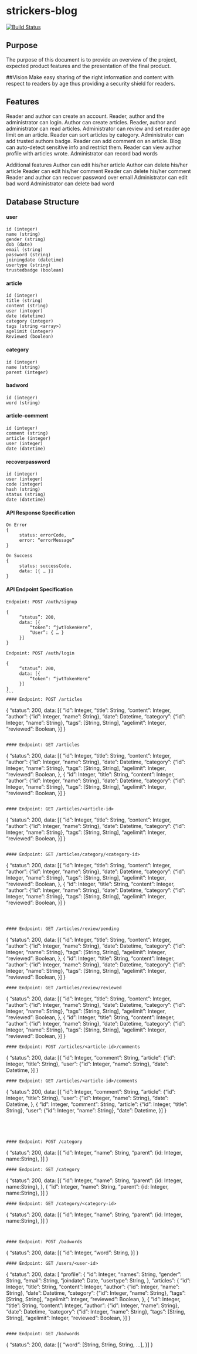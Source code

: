 # strickers-blog

[![Build Status](https://travis-ci.org/frankhn/strickers-blog.svg?branch=develop)](https://travis-ci.org/frankhn/strickers-blog) 

## Purpose

The purpose of this document is to provide an overview of the project, expected product features and the presentation of the final product.

##Vision
Make easy sharing of the right information and content with respect to readers by age thus providing a security shield for readers.

## Features
Reader and author can create an account.
Reader, author and the administrator can login.
Author can create articles.
Reader, author and administrator can read articles.
Administrator can review and set reader age limit on an article.
Reader can sort articles by category.
Administrator can add trusted authors badge.
Reader can add comment on an article.
Blog can auto-detect sensitive info and restrict them.
Reader can view author profile with articles wrote.
Administrator can record bad words

Additional features
Author can edit his/her article
Author can delete his/her article
Reader can edit his/her comment
Reader can delete his/her comment
Reader and author can recover password over email
Administrator can edit bad word
Administrator can delete bad word

## Database Structure

#### user
```
id (integer)
name (string)
gender (string)
dob (date)
email (string)
password (string)
joiningdate (datetime)
usertype (string)
trustedbadge (boolean)
```

#### article
```
id (integer)
title (string)
content (string)
user (integer)
date (datetime)
category (integer)
tags (string <array>)
agelimit (integer)
Reviewed (boolean)
```

#### category
```
id (integer)
name (string)
parent (integer)
``` 

#### badword
```
id (integer)
word (string)
```
#### article-comment
```
id (integer)
comment (string)
article (integer)
user (integer)
date (datetime)
```

#### recoverpassword
```
id (integer)
user (integer)
code (integer)
hash (string)
status (string)
date (datetime)
```

#### API Response Specification
```
On Error
{
     status: errorCode,
     error: “errorMessage”
}

On Success
{
     status: successCode,
     data: [{ … }]
}
```
#### API Endpoint Specification
```
Endpoint: POST /auth/signup

{
     “status”: 200,
     data: [{
         “token”: “jwtTokenHere”,
         “User”: { … }
     }]
}

Endpoint: POST /auth/login

{
     “status”: 200,
     data: [{
         “token”: “jwtTokenHere”
     }]
}
```
#### Endpoint: POST /articles

```
{
     “status”: 200,
     data: [{
         “id”: Integer,
         “title”: String,
         “content”: Integer,
         “author”: {“id”: Integer, “name”: String},
         “date”: Datetime,
         “category”: {“id”: Integer, “name”: String},
         “tags”: [String, String],
         “agelimit”: Integer,
         “reviewed”: Boolean,
     }]
}
```

#### Endpoint: GET /articles

```
{
     “status”: 200,
     data: [{
         “id”: Integer,
         “title”: String,
         “content”: Integer,
         “author”: {“id”: Integer, “name”: String},
         “date”: Datetime,
         “category”: {“id”: Integer, “name”: String},
         “tags”: [String, String],
         “agelimit”: Integer,
         “reviewed”: Boolean,
     }, {
         “id”: Integer,
         “title”: String,
         “content”: Integer,
         “author”: {“id”: Integer, “name”: String},
         “date”: Datetime,
         “category”: {“id”: Integer, “name”: String},
         “tags”: [String, String],
         “agelimit”: Integer,
         “reviewed”: Boolean,
     }]
}
```

#### Endpoint: GET /articles/<article-id>

```
{
     “status”: 200,
     data: [{
         “id”: Integer,
         “title”: String,
         “content”: Integer,
         “author”: {“id”: Integer, “name”: String},
         “date”: Datetime,
         “category”: {“id”: Integer, “name”: String},
         “tags”: [String, String],
         “agelimit”: Integer,
         “reviewed”: Boolean,
     }]
}
```

#### Endpoint: GET /articles/category/<category-id>

```
{
     “status”: 200,
     data: [{
         “id”: Integer,
         “title”: String,
         “content”: Integer,
         “author”: {“id”: Integer, “name”: String},
         “date”: Datetime,
         “category”: {“id”: Integer, “name”: String},
         “tags”: [String, String],
         “agelimit”: Integer,
         “reviewed”: Boolean,
     }, {
         “id”: Integer,
         “title”: String,
         “content”: Integer,
         “author”: {“id”: Integer, “name”: String},
         “date”: Datetime,
         “category”: {“id”: Integer, “name”: String},
         “tags”: [String, String],
         “agelimit”: Integer,
         “reviewed”: Boolean,
     }]
}
```



#### Endpoint: GET /articles/review/pending

```
{
     “status”: 200,
     data: [{
         “id”: Integer,
         “title”: String,
         “content”: Integer,
         “author”: {“id”: Integer, “name”: String},
         “date”: Datetime,
         “category”: {“id”: Integer, “name”: String},
         “tags”: [String, String],
         “agelimit”: Integer,
         “reviewed”: Boolean,
     }, {
         “id”: Integer,
         “title”: String,
         “content”: Integer,
         “author”: {“id”: Integer, “name”: String},
         “date”: Datetime,
         “category”: {“id”: Integer, “name”: String},
         “tags”: [String, String],
         “agelimit”: Integer,
         “reviewed”: Boolean,
     }]
}
```
#### Endpoint: GET /articles/review/reviewed

```
{
     “status”: 200,
     data: [{
         “id”: Integer,
         “title”: String,
         “content”: Integer,
         “author”: {“id”: Integer, “name”: String},
         “date”: Datetime,
         “category”: {“id”: Integer, “name”: String},
         “tags”: [String, String],
         “agelimit”: Integer,
         “reviewed”: Boolean,
     }, {
         “id”: Integer,
         “title”: String,
         “content”: Integer,
         “author”: {“id”: Integer, “name”: String},
         “date”: Datetime,
         “category”: {“id”: Integer, “name”: String},
         “tags”: [String, String],
         “agelimit”: Integer,
         “reviewed”: Boolean,
     }]
}
```
#### Endpoint: POST /articles/<article-id>/comments

```
{
     “status”: 200,
     data: [{
         “id”: Integer,
         “comment”: String,
         “article”: {“id”: Integer, “title”: String},
         “user”: {“id”: Integer, “name”: String},
         “date”: Datetime,
     }]
}
```
#### Endpoint: GET /articles/<article-id>/comments

```
{
     “status”: 200,
     data: [{
         “id”: Integer,
         “comment”: String,
         “article”: {“id”: Integer, “title”: String},
         “user”: {“id”: Integer, “name”: String},
         “date”: Datetime,
     }, {
         “id”: Integer,
         “comment”: String,
         “article”: {“id”: Integer, “title”: String},
         “user”: {“id”: Integer, “name”: String},
         “date”: Datetime,
     }]
}
```




#### Endpoint: POST /category

```
{
     “status”: 200,
     data: [{
         “id”: Integer,
         “name”: String,
         “parent”: {id: Integer, name:String},
     }]
}
```
#### Endpoint: GET /category
```
{
     “status”: 200,
     data: [{
         “id”: Integer,
         “name”: String,
         “parent”: {id: Integer, name:String},
     }, {
         “id”: Integer,
         “name”: String,
         “parent”: {id: Integer, name:String},
     }]
}
```
#### Endpoint: GET /category/<category-id>

```
{
     “status”: 200,
     data: [{
         “id”: Integer,
         “name”: String,
         “parent”: {id: Integer, name:String},
     }]
}
```


#### Endpoint: POST /badwords

```
{
     “status”: 200,
     data: [{
         “id”: Integer,
         “word”: String,
     }]
}
```
#### Endpoint: GET /users/<user-id>

```
{
     “status”: 200,
     data: [
                “profile”: {
                “id”: Integer,
                “names”: String,
                “gender”: String,
                “email”: String,
                “joindate”: Date,
                “usertype”: String,
                },
         “articles”: {
                 “id”: Integer,
                “title”: String,
                “content”: Integer,
                “author”: {“id”: Integer, “name”: String},
                “date”: Datetime,
                “category”: {“id”: Integer, “name”: String},
                “tags”: [String, String],
                “agelimit”: Integer,
                “reviewed”: Boolean,
     }, {
                 “id”: Integer,
                “title”: String,
                “content”: Integer,
                “author”: {“id”: Integer, “name”: String},
                “date”: Datetime,
                “category”: {“id”: Integer, “name”: String},
                “tags”: [String, String],
                “agelimit”: Integer,
                “reviewed”: Boolean,
     }]
}
```

#### Endpoint: GET /badwords

```
{
     “status”: 200,
     data: [{
         “word”: [String, String, String, ...],
     }]
}
```

